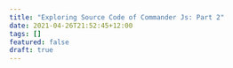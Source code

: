 ```yaml
---
title: "Exploring Source Code of Commander Js: Part 2"
date: 2021-04-26T21:52:45+12:00
tags: []
featured: false
draft: true
---
```


